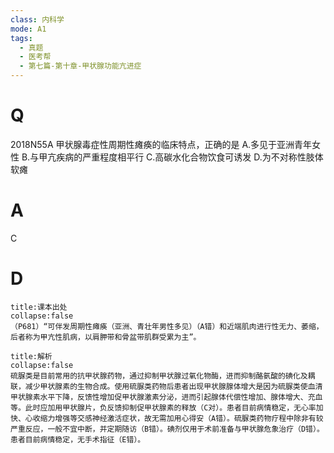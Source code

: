 ```yaml
---
class: 内科学
mode: A1
tags:
  - 真题
  - 医考帮
  - 第七篇-第十章-甲状腺功能亢进症
---
```


# Q
2018N55A 甲状腺毒症性周期性瘫痪的临床特点，正确的是
A.多见于亚洲青年女性
B.与甲亢疾病的严重程度相平行
C.高碳水化合物饮食可诱发
D.为不对称性肢体软瘫

# A
C
# D
```ad-note
title:课本出处
collapse:false
（P681）“可伴发周期性瘫痪（亚洲、青壮年男性多见）（A错）和近端肌肉进行性无力、萎缩，后者称为甲亢性肌病，以肩胛带和骨盆带肌群受累为主”。
```

```ad-summary
title:解析
collapse:false
硫脲类是目前常用的抗甲状腺药物，通过抑制甲状腺过氧化物酶，进而抑制酪氨酸的碘化及耦联，减少甲状腺素的生物合成。使用硫脲类药物后患者出现甲状腺腺体增大是因为硫脲类使血清甲状腺素水平下降，反馈性增加促甲状腺激素分泌，进而引起腺体代偿性增加、腺体增大、充血等。此时应加用甲状腺片，负反馈抑制促甲状腺素的释放（C对）。患者目前病情稳定，无心率加快、心收缩力增强等交感神经激活症状，故无需加用心得安（A错）。硫脲类药物疗程中除非有较严重反应，一般不宜中断，并定期随访（B错）。碘剂仅用于术前准备与甲状腺危象治疗（D错）。患者目前病情稳定，无手术指征（E错）。
```

